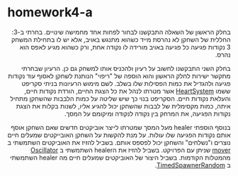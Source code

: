 # homework4-a
<div dir='rtl' lang='he'>
בחלק הראשון של השאלה התבקשנו לבחור לפחות אחד מחמישה שינויים. בחרתי ב-3:
החללית של השחקן לא נהרסת מייד כשהוא מתנגש באויב, אלא יש לו בתחילת המשחק 3 נקודות
פגיעה כל פגיעה באויב מורידה לו נקודה אחת, ורק כשהוא מגיע לאפס הוא נהרס.
  
בחלק השני התבקשנו לחשוב על רעיון ולהכניס אותו למשחק גם כן. הרעיון שבחרתי מתקשר ישירות לחלק הראשון והוא הוספה של "ריפוי" הנותנת לשחקן לאסוף עוד נקודות פגיעה ולהגדיל את כמות הפסילות שלו בשלב.
לשם מימוש הרעיונות בניתי סקריפט ששמו [HeartSystem](https://github.com/gamedev-yarin/homework4-a/blob/main/Assets/Scripts/HeartSystem.cs) אשר מטרתו לנהל את כל הצגת החיים, הורדת נקודות חיים, והעלאת נקודות חיים.
הסקריפט בנוי כך שיש שליטה על כמות הלבבות שהשחקן מתחיל איתה, כמות מקסימלית של לבבות שהשחקן יכול להגיע אליו, לשנות בקלות את הצגת נקודות הפגיעה, את המרחק בין נקודה לנקודה ומיקומם על המסך.

בנוסף הוספתי healer מעל המסך שמטרתו לייצר אוביקטים חדשים שאם השחקן אוסף אותם נקודות הפגיעה שלו עולות. על מנת להקשות על השחקן האובייקטים שמעלים חיים נוצרים ו"נשלחים" והשחקן יכול לפספס אותם.
בשביל להזיז את האוביקטים השתמשתי ב [mover](https://github.com/gamedev-yarin/homework4-a/blob/main/Assets/Scripts/1-movers/Mover.cs) שניתן עם הפרויקט. בשביל להזיז את הhealer השתמשתי ב [Oscillator](https://github.com/gamedev-yarin/homework4-a/blob/main/Assets/Scripts/1-movers/Oscillator.cs) מהמטלות הקודמות. בשביל היצור של האוביקטים שמעלים חיים מה healer השתמשתי ב [TimedSpawnerRandom](https://github.com/gamedev-yarin/homework4-a/blob/main/Assets/Scripts/2-spawners/TimedSpawnerRandom.cs).

</div>
